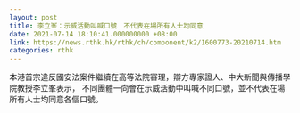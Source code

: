 ```yaml
---
layout: post
title: 李立峯：示威活動叫喊口號　不代表在場所有人士均同意
date: 2021-07-14 18:10:41.000000000 +08:00
link: https://news.rthk.hk/rthk/ch/component/k2/1600773-20210714.htm
categories: rthk
---
```


本港首宗違反國安法案件繼續在高等法院審理，辯方專家證人、中大新聞與傳播學院教授李立峯表示， 不同團體一向會在示威活動中叫喊不同口號，並不代表在場所有人士均同意各個口號。
